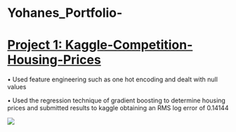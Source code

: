 # Yohanes_Portfolio-

# [Project 1: Kaggle-Competition-Housing-Prices](https://github.com/Y-Hailegiorgs/Kaggle-Competition-Housing-Prices)

•	Used feature engineering such as one hot encoding and dealt with null values

•	Used the regression technique of gradient boosting to determine housing prices and submitted results to kaggle obtaining an RMS log error of 0.14144

![](https://github.com/Y-Hailegiorgs/Yohanes_Portfolio-/blob/main/images/HousingPrice%20submission.png)
